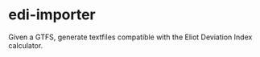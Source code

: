 # edi-importer
Given a GTFS, generate textfiles compatible with the Eliot Deviation Index calculator.
